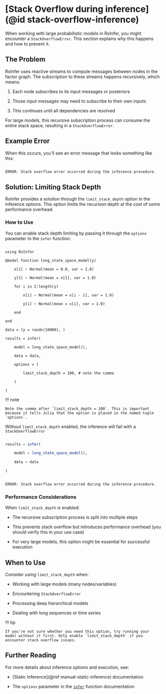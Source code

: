 # [Stack Overflow during inference](@id stack-overflow-inference)

When working with large probabilistic models in RxInfer, you might encounter a `StackOverflowError`. This section explains why this happens and how to prevent it.

## The Problem

RxInfer uses reactive streams to compute messages between nodes in the factor graph. The subscription to these streams happens recursively, which means:

1. Each node subscribes to its input messages or posteriors

1. Those input messages may need to subscribe to their own inputs

1. This continues until all dependencies are resolved

For large models, this recursive subscription process can consume the entire stack space, resulting in a `StackOverflowError`.

## Example Error

When this occurs, you'll see an error message that looks something like this:

```julia

ERROR: Stack overflow error occurred during the inference procedure. 

```

## Solution: Limiting Stack Depth

RxInfer provides a solution through the `limit_stack_depth` option in the inference options. This option limits the recursion depth at the cost of some performance overhead.

### How to Use

You can enable stack depth limiting by passing it through the `options` parameter to the `infer` function:

```@example stack-overflow-inference

using RxInfer

@model function long_state_space_model(y)

    x[1] ~ Normal(mean = 0.0, var = 1.0)

    y[1] ~ Normal(mean = x[1], var = 1.0)

    for i in 2:length(y)

        x[i] ~ Normal(mean = x[i - 1], var = 1.0)

        y[i] ~ Normal(mean = x[i], var = 1.0)

    end

end

data = (y = randn(10000), )

results = infer(

    model = long_state_space_model(),

    data = data,

    options = (

        limit_stack_depth = 100, # note the comma

    )

)

```

!!! note

    Note the comma after `limit_stack_depth = 100`. This is important because it tells Julia that the option is placed in the named tuple `options`.

Without `limit_stack_depth` enabled, the inference will fail with a `StackOverflowError`

```julia

results = infer(

    model = long_state_space_model(),

    data = data

)

```

```julia

ERROR: Stack overflow error occurred during the inference procedure. 

```

### Performance Considerations

When `limit_stack_depth` is enabled:

- The recursive subscription process is split into multiple steps

- This prevents stack overflow but introduces performance overhead (you should verify this in your use case)

- For very large models, this option might be essential for successful execution

## When to Use

Consider using `limit_stack_depth` when:

- Working with large models (many nodes/variables)

- Encountering `StackOverflowError`

- Processing deep hierarchical models

- Dealing with long sequences or time series

!!! tip

    If you're not sure whether you need this option, try running your model without it first. Only enable `limit_stack_depth` if you encounter stack overflow issues.

## Further Reading

For more details about inference options and execution, see:

- [Static Inference](@ref manual-static-inference) documentation

- The `options` parameter in the [`infer`](@ref) function documentation


